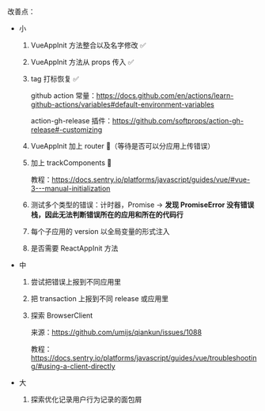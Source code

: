 改善点：

- 小

  1. VueAppInit 方法整合以及名字修改 ✅
  2. VueAppInit 方法从 props 传入 ✅
  3. tag 打标恢复 ✅

     github action 常量：https://docs.github.com/en/actions/learn-github-actions/variables#default-environment-variables

     action-gh-release 插件：https://github.com/softprops/action-gh-release#-customizing

  4. VueAppInit 加上 router 🎈（等待是否可以分应用上传错误）
  5. 加上 trackComponents 🎈

     教程：https://docs.sentry.io/platforms/javascript/guides/vue/#vue-3---manual-initialization

  6. 测试多个类型的错误：计时器，Promise
     -> **发现 PromiseError 没有错误栈，因此无法判断错误所在的应用和所在的代码行**
  7. 每个子应用的 version 以全局变量的形式注入
  8. 是否需要 ReactAppInit 方法

- 中

  1. 尝试把错误上报到不同应用里
  2. 把 transaction 上报到不同 release 或应用里
  3. 探索 BrowserClient

     来源：https://github.com/umijs/qiankun/issues/1088

     教程：https://docs.sentry.io/platforms/javascript/guides/vue/troubleshooting/#using-a-client-directly

- 大
  1. 探索优化记录用户行为记录的面包屑
